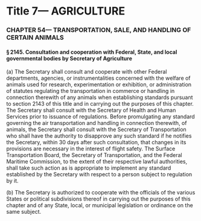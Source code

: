 
# Title 7— AGRICULTURE
### CHAPTER 54— TRANSPORTATION, SALE, AND HANDLING OF CERTAIN ANIMALS
#### § 2145. Consultation and cooperation with Federal, State, and local governmental bodies by Secretary of Agriculture

(a) The Secretary shall consult and cooperate with other Federal departments, agencies, or instrumentalities concerned with the welfare of animals used for research, experimentation or exhibition, or administration of statutes regulating the transportation in commerce or handling in connection therewith of any animals when establishing standards pursuant to section 2143 of this title and in carrying out the purposes of this chapter. The Secretary shall consult with the Secretary of Health and Human Services prior to issuance of regulations. Before promulgating any standard governing the air transportation and handling in connection therewith, of animals, the Secretary shall consult with the Secretary of Transportation who shall have the authority to disapprove any such standard if he notifies the Secretary, within 30 days after such consultation, that changes in its provisions are necessary in the interest of flight safety. The Surface Transportation Board, the Secretary of Transportation, and the Federal Maritime Commission, to the extent of their respective lawful authorities, shall take such action as is appropriate to implement any standard established by the Secretary with respect to a person subject to regulation by it.

(b) The Secretary is authorized to cooperate with the officials of the various States or political subdivisions thereof in carrying out the purposes of this chapter and of any State, local, or municipal legislation or ordinance on the same subject.
